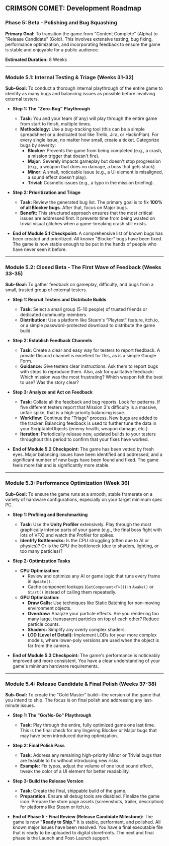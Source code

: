 ## **CRIMSON COMET: Development Roadmap**

### **Phase 5: Beta - Polishing and Bug Squashing**

**Primary Goal:** To transition the game from "Content Complete" (Alpha) to "Release Candidate" (Gold). This involves extensive testing, bug fixing, performance optimization, and incorporating feedback to ensure the game is stable and enjoyable for a public audience.

**Estimated Duration:** 8 Weeks

---

### **Module 5.1: Internal Testing & Triage (Weeks 31-32)**

**Sub-Goal:** To conduct a thorough internal playthrough of the entire game to identify as many bugs and balancing issues as possible before involving external testers.

*   **Step 1: The "Zero-Bug" Playthrough**
    *   **Task:** You and your team (if any) will play through the entire game from start to finish, multiple times.
    *   **Methodology:** Use a bug-tracking tool (this can be a simple spreadsheet or a dedicated tool like Trello, Jira, or HacknPlan). For every single issue, no matter how small, create a ticket. Categorize bugs by severity:
        *   **Blocker:** Prevents the game from being completed (e.g., a crash, a mission trigger that doesn't fire).
        *   **Major:** Severely impacts gameplay but doesn't stop progression (e.g., a weapon that does no damage, a boss that gets stuck).
        *   **Minor:** A small, noticeable issue (e.g., a UI element is misaligned, a sound effect doesn't play).
        *   **Trivial:** Cosmetic issues (e.g., a typo in the mission briefing).

*   **Step 2: Prioritization and Triage**
    *   **Task:** Review the generated bug list. The primary goal is to fix **100% of all Blocker bugs**. After that, focus on Major bugs.
    *   **Benefit:** This structured approach ensures that the most critical issues are addressed first. It prevents time from being wasted on trivial visual glitches when a game-breaking crash still exists.

*   **End of Module 5.1 Checkpoint:** A comprehensive list of known bugs has been created and prioritized. All known "Blocker" bugs have been fixed. The game is now stable enough to be put in the hands of people who have never seen it before.

---

### **Module 5.2: Closed Beta - The First Wave of Feedback (Weeks 33-35)**

**Sub-Goal:** To gather feedback on gameplay, difficulty, and bugs from a small, trusted group of external testers.

*   **Step 1: Recruit Testers and Distribute Builds**
    *   **Task:** Select a small group (5-10 people) of trusted friends or dedicated community members.
    *   **Distribution:** Use a platform like Steam's "Playtest" feature, itch.io, or a simple password-protected download to distribute the game build.

*   **Step 2: Establish Feedback Channels**
    *   **Task:** Create a clear and easy way for testers to report feedback. A private Discord channel is excellent for this, as is a simple Google Form.
    *   **Guidance:** Give testers clear instructions. Ask them to report bugs with steps to reproduce them. Also, ask for qualitative feedback: Which mission was the most frustrating? Which weapon felt the best to use? Was the story clear?

*   **Step 3: Analyze and Act on Feedback**
    *   **Task:** Collate all the feedback and bug reports. Look for patterns. If five different testers report that Mission 3's difficulty is a massive, unfair spike, that is a high-priority balancing issue.
    *   **Workflow:** Continue the "Triage" process. New bugs are added to the tracker. Balancing feedback is used to further tune the data in your ScriptableObjects (enemy health, weapon damage, etc.).
    *   **Iteration:** Periodically release new, updated builds to your testers throughout this period to confirm that your fixes have worked.

*   **End of Module 5.2 Checkpoint:** The game has been vetted by fresh eyes. Major balancing issues have been identified and addressed, and a significant number of new bugs have been found and fixed. The game feels more fair and is significantly more stable.

---

### **Module 5.3: Performance Optimization (Week 36)**

**Sub-Goal:** To ensure the game runs at a smooth, stable framerate on a variety of hardware configurations, especially on your target minimum spec PC.

*   **Step 1: Profiling and Benchmarking**
    *   **Task:** Use the **Unity Profiler** extensively. Play through the most graphically intense parts of your game (e.g., the final boss fight with lots of VFX) and watch the Profiler for spikes.
    *   **Identify Bottlenecks:** Is the CPU struggling (often due to AI or physics)? Or is the GPU the bottleneck (due to shaders, lighting, or too many particles)?

*   **Step 2: Optimization Tasks**
    *   **CPU Optimization:**
        *   Review and optimize any AI or game logic that runs every frame in `Update()`.
        *   Cache component lookups (`GetComponent<T>()`) in `Awake()` or `Start()` instead of calling them repeatedly.
    *   **GPU Optimization:**
        *   **Draw Calls:** Use techniques like Static Batching for non-moving environment objects.
        *   **Overdraw:** Analyze your particle effects. Are you rendering too many large, transparent particles on top of each other? Reduce particle counts.
        *   **Shaders:** Simplify any overly complex shaders.
        *   **LOD (Level of Detail):** Implement LODs for your more complex models, where lower-poly versions are used when the object is far from the camera.

*   **End of Module 5.3 Checkpoint:** The game's performance is noticeably improved and more consistent. You have a clear understanding of your game's minimum hardware requirements.

---

### **Module 5.4: Release Candidate & Final Polish (Weeks 37-38)**

**Sub-Goal:** To create the "Gold Master" build—the version of the game that you intend to ship. The focus is on final polish and addressing any last-minute issues.

*   **Step 1: The "Go/No-Go" Playthrough**
    *   **Task:** Play through the entire, fully optimized game one last time. This is the final check for any lingering Blocker or Major bugs that may have been introduced during optimization.

*   **Step 2: Final Polish Pass**
    *   **Task:** Address any remaining high-priority Minor or Trivial bugs that are feasible to fix without introducing new risks.
    *   **Example:** Fix typos, adjust the volume of one loud sound effect, tweak the color of a UI element for better readability.

*   **Step 3: Build the Release Version**
    *   **Task:** Create the final, shippable build of the game.
    *   **Preparation:** Ensure all debug tools are disabled. Finalize the game icon. Prepare the store page assets (screenshots, trailer, description) for platforms like Steam or itch.io.

*   **End of Phase 5 - Final Review (Release Candidate Milestone):** The game is now **"Ready to Ship."** It is stable, performant, and polished. All known major issues have been resolved. You have a final executable file that is ready to be uploaded to digital storefronts. The next and final phase is the Launch and Post-Launch support.